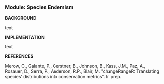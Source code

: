 ### **Module: Species Endemism**

**BACKGROUND**

text

**IMPLEMENTATION**

text

**REFERENCES**

Merow, C., Galante, P., Gerstner, B., Johnson, B., Kass, J.M., Paz, A., Rosauer, D., Serra, P., Anderson, R.P., Blair, M. "changeRangeR: Translating species’ distributions into conservation metrics". In prep.



